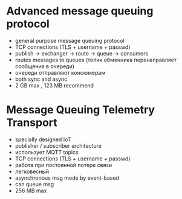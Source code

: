 # Advanced message queuing protocol
- general purpose message queuing protocol
- TCP connections (TLS + username + passwd)
- publish -> exchanger -> route -> queue -> consumers
- routes messages to queues (топик обменника перенаправляет сообщения в очереди)
- очереди отправляют консюмерам
- both sync and async
- 2 GB max , 123 MB recommend
  
# Message Queuing Telemetry Transport
- specially designed IoT
- publisher / subscriber architecture
- использует MQTT topics
- TCP connections (TLS + username + passwd)
- работа при постоянной потере связи
- легковесный
- asynchronous msg mode by event-based
- can queue msg
- 256 MB max
